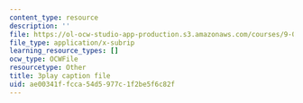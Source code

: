 ```yaml
---
content_type: resource
description: ''
file: https://ol-ocw-studio-app-production.s3.amazonaws.com/courses/9-00sc-introduction-to-psychology-fall-2011/ae00341ffcca54d5977c1f2be5f6c82f_zPPsdsAQBx4.vtt
file_type: application/x-subrip
learning_resource_types: []
ocw_type: OCWFile
resourcetype: Other
title: 3play caption file
uid: ae00341f-fcca-54d5-977c-1f2be5f6c82f
---
```

